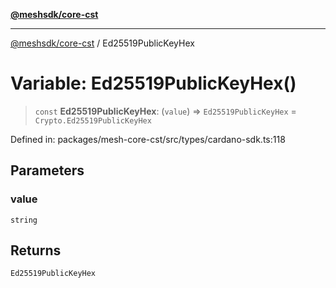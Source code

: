 [**@meshsdk/core-cst**](../README.md)

***

[@meshsdk/core-cst](../globals.md) / Ed25519PublicKeyHex

# Variable: Ed25519PublicKeyHex()

> `const` **Ed25519PublicKeyHex**: (`value`) => `Ed25519PublicKeyHex` = `Crypto.Ed25519PublicKeyHex`

Defined in: packages/mesh-core-cst/src/types/cardano-sdk.ts:118

## Parameters

### value

`string`

## Returns

`Ed25519PublicKeyHex`
